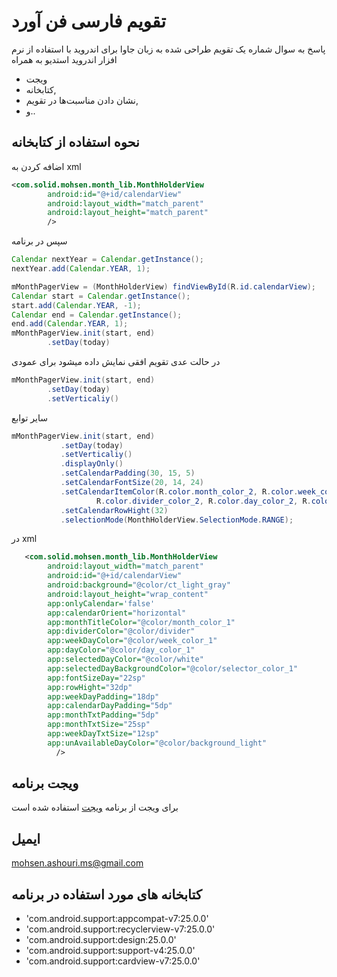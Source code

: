 # تقویم فارسی فن آورد
پاسخ به سوال شماره یک
تقویم طراحی شده به زبان جاوا برای اندروید با استفاده از نرم افزار اندروید استدیو
به همراه
*  ویجت
*  کتابخانه,
*  نشان دادن مناسبت‌ها در تقویم,
*  و..


نحوه استفاده از کتابخانه
-----
اضافه کردن به xml 

```xml
<com.solid.mohsen.month_lib.MonthHolderView
        android:id="@+id/calendarView"
        android:layout_width="match_parent"
        android:layout_height="match_parent"
        />
```

سپس در برنامه

```java
Calendar nextYear = Calendar.getInstance();
nextYear.add(Calendar.YEAR, 1);

mMonthPagerView = (MonthHolderView) findViewById(R.id.calendarView);
Calendar start = Calendar.getInstance();
start.add(Calendar.YEAR, -1);
Calendar end = Calendar.getInstance();
end.add(Calendar.YEAR, 1);
mMonthPagerView.init(start, end)
        .setDay(today)
```

در حالت عدی تقویم افقی نمایش داده میشود برای عمودی
```java
mMonthPagerView.init(start, end)
        .setDay(today)
        .setVerticaliy()
```

سایر توابع

```java
mMonthPagerView.init(start, end)
           .setDay(today)
           .setVerticaliy()
           .displayOnly()
           .setCalendarPadding(30, 15, 5)
           .setCalendarFontSize(20, 14, 24)
           .setCalendarItemColor(R.color.month_color_2, R.color.week_color_2,
                   R.color.divider_color_2, R.color.day_color_2, R.color.selector_color_2, 0)
           .setCalendarRowHight(32)
           .selectionMode(MonthHolderView.SelectionMode.RANGE);
```

در xml


```xml
   <com.solid.mohsen.month_lib.MonthHolderView
        android:layout_width="match_parent"
        android:id="@+id/calendarView"
        android:background="@color/ct_light_gray"
        android:layout_height="wrap_content"
        app:onlyCalendar='false'
        app:calendarOrient="horizontal"
        app:monthTitleColor="@color/month_color_1"
        app:dividerColor="@color/divider"
        app:weekDayColor="@color/week_color_1"
        app:dayColor="@color/day_color_1"
        app:selectedDayColor="@color/white"
        app:selectedDayBackgroundColor="@color/selector_color_1"
        app:fontSizeDay="22sp"
        app:rowHight="32dp"
        app:weekDayPadding="18dp"
        app:calendarDayPadding="5dp"
        app:monthTxtPadding="5dp"
        app:monthTxtSize="25sp"
        app:weekDayTxtSize="12sp"
        app:unAvailableDayColor="@color/background_light"
          />
```
ویجت برنامه
-----

برای ویجت از برنامه
[ویجت](https://github.com/romannurik/Android-MonthCalendarWidget)
 استفاده شده است


ایمیل
-----

mohsen.ashouri.ms@gmail.com


کتابخانه های مورد استفاده در برنامه
-----

*    'com.android.support:appcompat-v7:25.0.0'
*    'com.android.support:recyclerview-v7:25.0.0'
*    'com.android.support:design:25.0.0'
*    'com.android.support:support-v4:25.0.0'
*    'com.android.support:cardview-v7:25.0.0'
